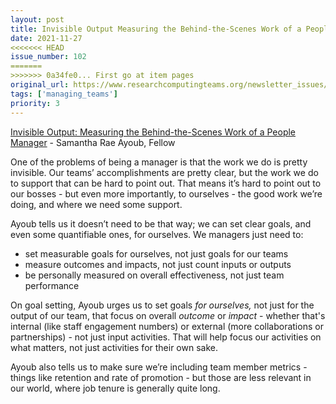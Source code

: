```yaml
---
layout: post
title: Invisible Output Measuring the Behind-the-Scenes Work of a People Manager - Samantha Rae Ayoub, Fellow
date: 2021-11-27
<<<<<<< HEAD
issue_number: 102
=======
>>>>>>> 0a34fe0... First go at item pages
original_url: https://www.researchcomputingteams.org/newsletter_issues/0102
tags: ['managing_teams']
priority: 3
---
```


<!-- markdownlint-disable MD033 -->
<!-- markdownlint-disable MD041 -->
<!-- markdownlint-disable MD049 -->

[Invisible Output: Measuring the Behind-the-Scenes Work of a People Manager](https://fellow.app/blog/management/invisible-output-measuring-the-behind-the-scenes-work-of-a-people-manager/) - Samantha Rae Ayoub, Fellow

One of the problems of being a manager is that the work we do is pretty invisible.  Our teams’ accomplishments are pretty clear, but the work we do to support that can be hard to point out.  That means it’s hard to point out to our bosses - but even more importantly, to ourselves - the good work we’re doing, and where we need some support.

Ayoub tells us it doesn’t need to be that way; we can set clear goals, and even some quantifiable ones, for ourselves.  We managers just need to:

- set measurable goals for ourselves, not just goals for our teams
- measure outcomes and impacts, not just count inputs or outputs
- be personally measured on overall effectiveness, not just team performance

On goal setting, Ayoub urges us to set goals *for ourselves,* not just for the output of our team, that focus on overall *outcome* or *impact* - whether that's internal (like staff engagement numbers) or external (more collaborations or partnerships) - not just input activities.  That will help focus our activities on what matters, not just activities for their own sake.

Ayoub also tells us to make sure we’re including team member metrics - things like retention and rate of promotion - but those are less relevant in our world, where job tenure is generally quite long.